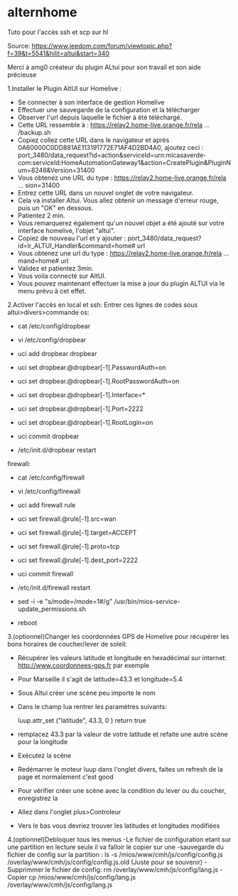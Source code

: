 # alternhome
Tuto pour l'accès ssh et scp sur hl

Source: https://www.jeedom.com/forum/viewtopic.php?f=39&t=5541&hilit=altui&start=340

Merci à amg0 créateur du plugin ALtui pour son travail et son aide précieuse

1.Installer le Plugin AltUI sur Homelive :

- Se connecter à son interface de gestion Homelive
- Effectuer une sauvegarde de la configuration et la télécharger
- Observer l'url depuis laquelle le fichier à été téléchargé.
- Cette URL ressemble à :
https://relay2.home-live.orange.fr/rela ... /backup.sh
- Copiez collez cette URL dans le navigateur et après 0A60000C0DD881AE113191772E71AF4D2BD4A0, ajoutez ceci :
port_3480/data_request?id=action&serviceId=urn:micasaverde-com:serviceId:HomeAutomationGateway1&action=CreatePlugin&PluginNum=8246&Version=31400
- Vous obtenez une URL du type : https://relay2.home-live.orange.fr/rela ... sion=31400
- Entrez cette URL dans un nouvel onglet de votre navigateur.
- Cela va installer Altui. Vous allez obtenir un message d'erreur rouge, puis un "OK" en dessous.
- Patientez 2 min.
- Vous remarquerez également qu'un nouvel objet a été ajouté sur votre interface homelive, l'objet "altui".
- Copiez de nouveau l'url et y ajouter : port_3480/data_request?id=lr_ALTUI_Handler&command=home# url
- Vous obtenez une url du type :
https://relay2.home-live.orange.fr/rela ... mand=home# url
- Validez et patientez 3min.
- Vous voila connecté sur AltUI.
- Vous pouvez maintenant effectuer la mise à jour du plugin ALTUI via le menu prévu à cet effet.

2.Activer l'accès en local et ssh:
Entrer ces lignes de codes sous altui>divers>commande os:

- cat /etc/config/dropbear

- vi /etc/config/dropbear

- uci add dropbear dropbear

- uci set dropbear.@dropbear[-1].PasswordAuth=on
- uci set dropbear.@dropbear[-1].RootPasswordAuth=on
- uci set dropbear.@dropbear[-1].Interface=*
- uci set dropbear.@dropbear[-1].Port=2222
- uci set dropbear.@dropbear[-1].RootLogin=on

- uci commit dropbear

- /etc/init.d/dropbear restart


firewall:

- cat /etc/config/firewall

- vi /etc/config/firewall

- uci add firewall rule

- uci set firewall.@rule[-1].src=wan
- uci set firewall.@rule[-1].target=ACCEPT
- uci set firewall.@rule[-1].proto=tcp
- uci set firewall.@rule[-1].dest_port=2222

- uci commit firewall

- /etc/init.d/firewall restart

- sed -i -e "s/mode=/mode=1#/g" /usr/bin/mios-service-update_permissions.sh

- reboot

3.(optionnel)Changer les coordonnées GPS de Homelive pour récupérer les bons horaires de coucher/lever de soleil:

- Récupérer les valeurs latitude et longitude en hexadécimal sur internet: http://www.coordonnees-gps.fr par exemple
- Pour Marseille il s'agit de latitude=43.3 et longitude=5.4
- Sous Altui créer une scène peu importe le nom
- Dans le champ lua rentrer les paramètres suivants:

  luup.attr_set ("latitude", 43.3, 0 )
  return true
  
- remplacez 43.3 par la valeur de votre latitude et refaite une autre scène pour la longitude
- Exécutez la scène
- Redémarrer le moteur luup dans l'onglet divers, faites un refresh de la page et normalement c'est good
- Pour vérifier créer une scène avec la condition du lever ou du coucher, enregistrez la
- Allez dans l'onglet plus>Controleur
- Vers le bas vous devriez trouver les latitudes et longitudes modifiées

4.(optionnel)Debloquer tous les menus
-Le fichier de configuration etant sur une partition en lecture seule il va falloir le copier sur une -sauvegarde du fichier de config sur la partition :
ls -s /mios/www/cmh/js/config/config.js /overlay/www/cmh/js/config/config.js.old    (Juste pour se souvenir)
-Supprimmer le fichier de config:
rm /overlay/www/cmh/js/config/lang.js
-Copier 
cp /mios/www/cmh/js/config/lang.js /overlay/www/cmh/js/config/lang.js